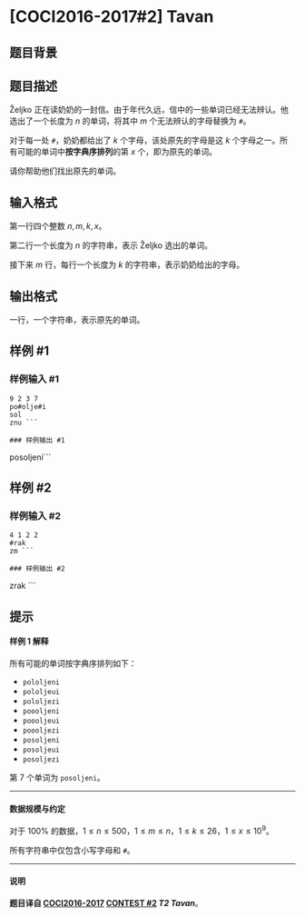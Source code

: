 # [COCI2016-2017#2] Tavan

## 题目背景



## 题目描述

Željko 正在读奶奶的一封信。由于年代久远，信中的一些单词已经无法辨认。他选出了一个长度为 $n$ 的单词，将其中 $m$ 个无法辨认的字母替换为 `#`。

对于每一处 `#`，奶奶都给出了 $k$ 个字母，该处原先的字母是这 $k$ 个字母之一。所有可能的单词中**按字典序排列**的第 $x$ 个，即为原先的单词。

请你帮助他们找出原先的单词。

## 输入格式

第一行四个整数 $n,m,k,x$。

第二行一个长度为 $n$ 的字符串，表示 Željko 选出的单词。

接下来 $m$ 行，每行一个长度为 $k$ 的字符串，表示奶奶给出的字母。

## 输出格式

一行，一个字符串，表示原先的单词。

## 样例 #1

### 样例输入 #1
```
9 2 3 7
po#olje#i
sol
znu ```

### 样例输出 #1

```
posoljeni```

## 样例 #2

### 样例输入 #2
```
4 1 2 2
#rak
zm ```

### 样例输出 #2

```
zrak ```

## 提示

#### 样例 1 解释

所有可能的单词按字典序排列如下：

- `pololjeni`
- `pololjeui`
- `pololjezi`
- `poooljeni`
- `poooljeui`
- `poooljezi`
- `posoljeni`
- `posoljeui`
- `posoljezi`

第 $7$ 个单词为 `posoljeni`。

------------

#### 数据规模与约定

对于 $100\%$ 的数据，$1\le n\le 500$，$1\le m\le n$，$1\le k\le 26$，$1\le x\le 10^9$。

所有字符串中仅包含小写字母和 `#`。

------------

#### 说明

**题目译自 [COCI2016-2017](https://hsin.hr/coci/archive/2016_2017/) [CONTEST #2](https://hsin.hr/coci/archive/2016_2017/contest2_tasks.pdf) _T2 Tavan_**。
